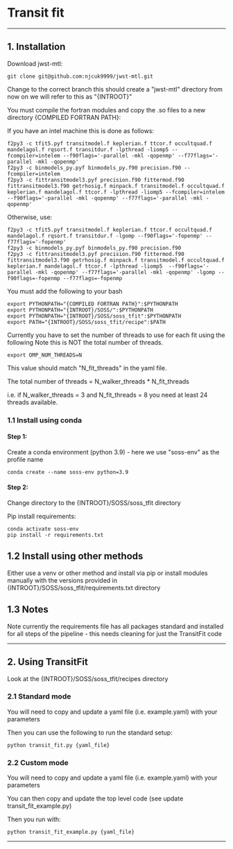 # Transit fit

---

## 1. Installation

Download jwst-mtl:

    git clone git@github.com:njcuk9999/jwst-mtl.git

Change to the correct branch this should create a "jwst-mtl" directory
from now on we will refer to this as "{INTROOT}"

You must compile the fortran modules and copy the .so files to a new directory {COMPILED FORTRAN PATH}:

If you have an intel machine this is done as follows:

    f2py3 -c tfit5.pyf transitmodel.f keplerian.f ttcor.f occultquad.f mandelagol.f rqsort.f transitdur.f -lpthread -liomp5 --fcompiler=intelem --f90flags='-parallel -mkl -qopenmp' --f77flags='-parallel -mkl -qopenmp'
    f2py3 -c binmodels_py.pyf binmodels_py.f90 precision.f90 --fcompiler=intelem 
    f2py3 -c fittransitmodel3.pyf precision.f90 fittermod.f90 fittransitmodel3.f90 getrhosig.f minpack.f transitmodel.f occultquad.f keplerian.f mandelagol.f ttcor.f -lpthread -liomp5 --fcompiler=intelem --f90flags='-parallel -mkl -qopenmp' --f77flags='-parallel -mkl -qopenmp'

Otherwise, use:

    f2py3 -c tfit5.pyf transitmodel.f keplerian.f ttcor.f occultquad.f mandelagol.f rqsort.f transitdur.f -lgomp --f90flags='-fopenmp' --f77flags='-fopenmp'
    f2py3 -c binmodels_py.pyf binmodels_py.f90 precision.f90 
    f2py3 -c fittransitmodel3.pyf precision.f90 fittermod.f90 fittransitmodel3.f90 getrhosig.f minpack.f transitmodel.f occultquad.f keplerian.f mandelagol.f ttcor.f -lpthread -liomp5  --f90flags='-parallel -mkl -qopenmp' --f77flags='-parallel -mkl -qopenmp' -lgomp --f90flags=-fopenmp --f77flags=-fopenmp

You must add the following to your bash

    export PYTHONPATH="{COMPILED FORTRAN PATH}":$PYTHONPATH
    export PYTHONPATH="{INTROOT}/SOSS/":$PYTHONPATH
    export PYTHONPATH="{INTROOT}/SOSS/soss_tfit":$PYTHONPATH
    export PATH="{INTROOT}/SOSS/soss_tfit/recipe":$PATH

Currently you have to set the number of threads to use for each fit using the following
Note this is NOT the total number of threads.

    export OMP_NUM_THREADS=N

This value should match "N_fit_threads" in the yaml file.

The total number of threads = N_walker_threads * N_fit_threads

i.e. if N_walker_threads = 3 and N_fit_threads = 8 you need at least 24 threads available.


### 1.1 Install using conda

#### Step 1:

Create a conda environment (python 3.9) - here we use "soss-env" as the profile name

    conda create --name soss-env python=3.9

#### Step 2:

Change directory to the {INTROOT}/SOSS/soss_tfit directory

Pip install requirements:

    conda activate soss-env
    pip install -r requirements.txt

## 1.2 Install using other methods

Either use a venv or other method and install via pip or install modules
manually with the versions provided in {INTROOT}/SOSS/soss_tfit/requirements.txt directory


## 1.3 Notes

Note currently the requirements file has all packages standard and installed for all steps
of the pipeline - this needs cleaning for just the TransitFit code

---

## 2. Using TransitFit

Look at the {INTROOT}/SOSS/soss_tfit/recipes directory


### 2.1 Standard mode

You will need to copy and update a yaml file (i.e. example.yaml) with your parameters

Then you can use the following to run the standard setup:

    python transit_fit.py {yaml_file}

### 2.2 Custom mode

You will need to copy and update a yaml file (i.e. example.yaml) with your parameters

You can then copy and update the top level code (see update transit_fit_example.py)

Then you run with:

    python transit_fit_example.py {yaml_file}

---